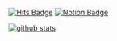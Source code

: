 [![Hits Badge](https://hits.seeyoufarm.com/api/count/incr/badge.svg?url=https://github.com/zihwanpack&count_bg=%34b1eb&title_bg=%23E7E7E7&icon_color=%23E7E7E7&title=hits&edge_flat=true)](https://hits.seeyoufarm.com)
[![Notion Badge](https://img.shields.io/badge/-Notion-f3f6f4?logo=notion&logoColor=white&link=https://www.notion.so/fdb2488b98bd47e490bc7076d600021a?pvs=4)](https://www.notion.so/fdb2488b98bd47e490bc7076d600021a?pvs=4)

[![github stats](https://github-readme-stats.vercel.app/api?username=zihwanpack)](https://github.com/anuraghazra/github-readme-stats)

